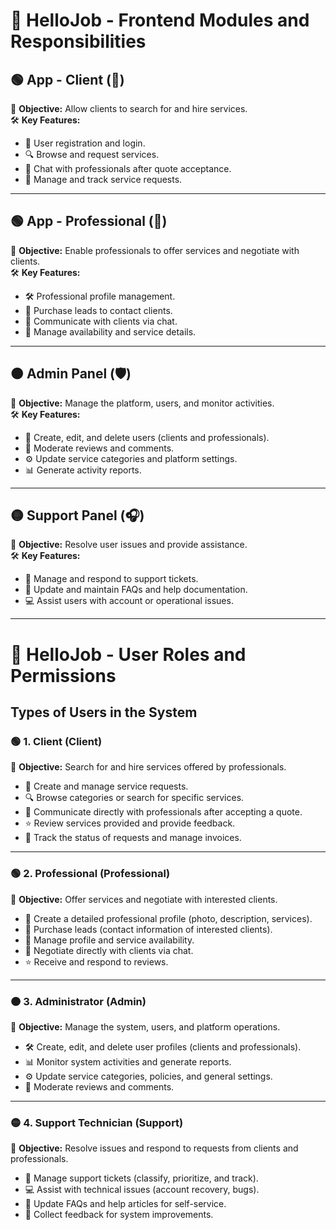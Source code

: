 # 📘 HelloJob - Frontend Modules and Responsibilities

## 🟢 App - Client (👤)
🎯 **Objective:** Allow clients to search for and hire services.  
🛠️ **Key Features:**  
- 📝 User registration and login.  
- 🔍 Browse and request services.  
- 💬 Chat with professionals after quote acceptance.  
- 📂 Manage and track service requests.  

---

## 🟢 App - Professional (👷)
🎯 **Objective:** Enable professionals to offer services and negotiate with clients.  
🛠️ **Key Features:**  
- 🛠️ Professional profile management.  
- 🛒 Purchase leads to contact clients.  
- 💬 Communicate with clients via chat.  
- 🔄 Manage availability and service details.  

---

## 🟠 Admin Panel (🛡️)
🎯 **Objective:** Manage the platform, users, and monitor activities.  
🛠️ **Key Features:**  
- 👤 Create, edit, and delete users (clients and professionals).  
- 🛑 Moderate reviews and comments.  
- ⚙️ Update service categories and platform settings.  
- 📊 Generate activity reports.  

---

## 🟡 Support Panel (🎧)
🎯 **Objective:** Resolve user issues and provide assistance.  
🛠️ **Key Features:**  
- 🎫 Manage and respond to support tickets.  
- 📖 Update and maintain FAQs and help documentation.  
- 💻 Assist users with account or operational issues.  

---

# 📘 HelloJob - User Roles and Permissions

## Types of Users in the System

### 🟢 1. Client (Client)
🎯 **Objective:** Search for and hire services offered by professionals.  
- 📝 Create and manage service requests.  
- 🔍 Browse categories or search for specific services.  
- 💬 Communicate directly with professionals after accepting a quote.  
- ⭐ Review services provided and provide feedback.  
- 📂 Track the status of requests and manage invoices.  

---

### 🟢 2. Professional (Professional)
🎯 **Objective:** Offer services and negotiate with interested clients.  
- 👷 Create a detailed professional profile (photo, description, services).  
- 🛒 Purchase leads (contact information of interested clients).  
- 🔄 Manage profile and service availability.  
- 💬 Negotiate directly with clients via chat.  
- ⭐ Receive and respond to reviews.  

---

### 🟠 3. Administrator (Admin)
🎯 **Objective:** Manage the system, users, and platform operations.  
- 🛠️ Create, edit, and delete user profiles (clients and professionals).  
- 📊 Monitor system activities and generate reports.  
- ⚙️ Update service categories, policies, and general settings.  
- 🛑 Moderate reviews and comments.  

---

### 🟡 4. Support Technician (Support)
🎯 **Objective:** Resolve issues and respond to requests from clients and professionals.  
- 🎫 Manage support tickets (classify, prioritize, and track).  
- 💻 Assist with technical issues (account recovery, bugs).  
- 📖 Update FAQs and help articles for self-service.  
- 📣 Collect feedback for system improvements.  
